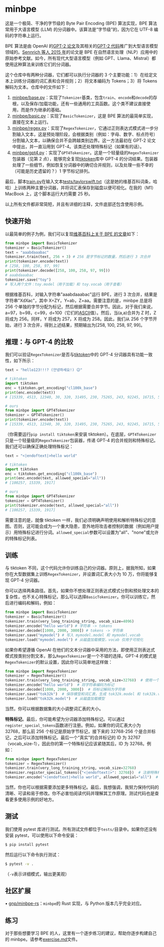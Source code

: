# minbpe

这是一个极简、干净的字节级的 Byte Pair Encoding (BPE) 算法实现，BPE 算法常用于大语言模型 (LLM) 的分词器中。该算法是“字节级”的，因为它在 UTF-8 编码的字符串上运行。

BPE 算法是由 OpenAI 的[GPT-2 论文]()及其相关的[GPT-2 代码]()推广到大型语言模型领域的。[Sennrich 等人 2015 年]()的论文是 BPE 在自然语言处理（NLP）应用中的原始参考文献。如今，所有现代大型语言模型（例如 GPT、Llama、Mistral）都使用这种算法来训练它们的分词器。

这个仓库中有两种分词器，它们都可以执行分词器的 3 个主要功能：1）在给定文本上训练分词器的词汇表和合并规则；2）将文本编码为 Tokens；3）将 Tokens 解码为文本。仓库中的文件如下：

1. [minbpe/base.py](minbpe/base.py)：实现了`Tokenizer`基类，包含`train`、`encode`和`decode`的存根，以及保存/加载功能，还有一些通用的工具函数。这个类不建议直接使用，而是作为继承的基础。
2.  [minbpe/basic.py](minbpe/basic.py)：实现了`BasicTokenizer`，这是 BPE 算法的最简单实现，直接在文本上运行。
3. [minbpe/regex.py](minbpe/regex.py)：实现了`RegexTokenizer`，它通过正则表达式模式进一步分割输入文本，这是预处理阶段，会根据类别（例如：字母、数字、标点符号）分割输入文本，以确保合并不会跨越类别边界。这一方法最初在 GPT-2 论文中提出，并一直沿用到 GPT-4。该类还处理特殊标记（如果有的话）。
4. [minbpe/gpt4.py](minbpe/gpt4.py)：实现了`GPT4Tokenizer`。这是一个轻量级的`RegexTokenizer`包装器（见第 2 点），能够完全复现[tiktoken]()库中 GPT-4 的分词结果。包装器处理了一些细节，例如恢复分词器中的确切合并规则，以及处理一些不幸的（可能是历史遗留的？）1 字节标记排列。

最后，脚本[train.py](train.py)在输入文本[tests/taylorswift.txt](tests/taylorswift.txt)（这是她的维基百科词条，哈哈）上训练两种主要分词器，并将词汇表保存到磁盘以便可视化。在我的（M1）MacBook 上，这个脚本运行大约需要 25 秒。

以上所有文件都非常简短，并且有详细的注释，文件底部还包含使用示例。

## 快速开始

以最简单的例子为例，我们可以复现[维基百科上关于 BPE 的文章]()如下：


```python
from minbpe import BasicTokenizer
tokenizer = BasicTokenizer()
text = "aaabdaaabac"
tokenizer.train(text, 256 + 3) # 256 是字节标记的数量，然后进行 3 次合并
print(tokenizer.encode(text))
# [258, 100, 258, 97, 99]
print(tokenizer.decode([258, 100, 258, 97, 99]))
# aaabdaaabac
tokenizer.save("toy")
# 写入两个文件：toy.model（用于加载）和 toy.vocab（用于查看）
```

根据维基百科，对输入字符串"aaabdaaabac"运行 BPE，进行 3 次合并，结果是字符串"XdXac"，其中 X=ZY，Y=ab，Z=aa。需要注意的是，minbpe 总是将 256 个单独的字节分配为标记，然后根据需要合并字节。因此，对于我们来说，a=97，b=98，c=99，d=100（它们的[ASCII]()值）。然后，当(a,a)合并为 Z 时，Z 将成为 256。同样，Y 将成为 257，X 将成为 258。因此，我们从 256 个字节开始，进行 3 次合并，得到上述结果，预期输出为[258, 100, 258, 97, 99]。

## 推理：与 GPT-4 的比较

我们可以验证`RegexTokenizer`是否与[tiktoken]()中的 GPT-4 分词器具有功能一致性，如下所示：

```python
text = "hello123!!!? (안녕하세요!) 😉"

# tiktoken
import tiktoken
enc = tiktoken.get_encoding("cl100k_base")
print(enc.encode(text))
# [15339, 4513, 12340, 30, 320, 31495, 230, 75265, 243, 92245, 16715, 57037]

# ours
from minbpe import GPT4Tokenizer
tokenizer = GPT4Tokenizer()
print(tokenizer.encode(text))
# [15339, 4513, 12340, 30, 320, 31495, 230, 75265, 243, 92245, 16715, 57037]
```

（你需要运行`pip install tiktoken`来安装 tiktoken）。在底层，`GPT4Tokenizer`只是一个轻量级的`RegexTokenizer`包装器，传递 GPT-4 的合并规则和特殊标记。我们还可以确保正确处理特殊标记：

```python
text = "<|endoftext|>hello world"

# tiktoken
import tiktoken
enc = tiktoken.get_encoding("cl100k_base")
print(enc.encode(text, allowed_special="all"))
# [100257, 15339, 1917]

# ours
from minbpe import GPT4Tokenizer
tokenizer = GPT4Tokenizer()
print(tokenizer.encode(text, allowed_special="all"))
# [100257, 15339, 1917]
```

需要注意的是，就像 tiktoken 一样，我们必须明确声明使用和解析特殊标记的意图。否则，这可能会成为一个重大隐患，意外地将攻击者控制的数据（例如用户提示）用特殊标记进行分词。`allowed_special`参数可以设置为"all"、"none"或允许的特殊标记列表。

## 训练

与 tiktoken 不同，这个代码允许你训练自己的分词器。原则上，据我所知，如果你在大型数据集上训练`RegexTokenizer`，并设置词汇表大小为 10 万，你将能够复现 GPT-4 分词器。

你可以选择两条路径。首先，如果你不想处理正则表达式模式分割和预处理文本的复杂性，也不关心特殊标记，那么可以选择`BasicTokenizer`。你可以训练它，然后进行编码和解码，例如：


```python
from minbpe import BasicTokenizer
tokenizer = BasicTokenizer()
tokenizer.train(very_long_training_string, vocab_size=4096)
tokenizer.encode("hello world") # 字符串 -> tokens
tokenizer.decode([1000, 2000, 3000]) # tokens -> 字符串
tokenizer.save("mymodel") # 写入 mymodel.model 和 mymodel.vocab
tokenizer.load("mymodel.model") # 从磁盘加载模型，vocab 仅用于可视化
```


如果你希望遵循 OpenAI 在他们的文本分词器中采用的方法，即使用正则表达式模式按类别分割文本，那么`RegexTokenizer`是一个不错的选择。GPT-4 的模式是`RegexTokenizer`的默认设置，因此你可以简单地这样做：


```python
from minbpe import RegexTokenizer
tokenizer = RegexTokenizer()
tokenizer.train(very_long_training_string, vocab_size=32768)  # 使用一个很长的训练字符串进行训练，词汇表大小为 32768
tokenizer.encode("hello world")  # 将字符串编码为标记
tokenizer.decode([1000, 2000, 3000])  # 将标记解码为字符串
tokenizer.save("tok32k")  # 保存模型和词汇表，生成 tok32k.model 和 tok32k.vocab 文件
tokenizer.load("tok32k.model")  # 从磁盘加载模型
```

当然，你可以根据数据集的大小调整词汇表的大小。

**特殊标记**。最后，你可能希望为分词器添加特殊标记。可以通过`register_special_tokens`函数进行注册。例如，如果你的词汇表大小为 32768，那么前 256 个标记是原始字节标记，接下来的 32768-256 个是合并标记，之后可以添加特殊标记。最后一个“真实”的合并标记的 ID 为 32767（vocab_size-1），因此你的第一个特殊标记应该紧随其后，ID 为 32768。例如：


```python
from minbpe import RegexTokenizer
tokenizer = RegexTokenizer()
tokenizer.train(very_long_training_string, vocab_size=32768)
tokenizer.register_special_tokens({"<|endoftext|>": 32768})  # 注册特殊标记
tokenizer.encode("<|endoftext|>hello world", allowed_special="all")  # 编码时允许使用特殊标记
```

当然，你也可以根据需要添加更多特殊标记。最后，我想强调，我努力保持代码的清晰、可读和易于修改。你不必害怕阅读代码并理解其工作原理。测试代码也是查看更多使用示例的好地方。

## 测试

我们使用 pytest 库进行测试。所有测试文件都位于`tests/`目录中。如果你还没有安装 pytest，可以使用以下命令安装：


```bash
$ pip install pytest
```


然后运行以下命令执行测试：


```bash
$ pytest -v .
```


（`-v`表示详细模式，输出更美观）

## 社区扩展


• [gnp/minbpe-rs]()：`minbpe`的 Rust 实现，与 Python 版本几乎完全对应。

## 练习

对于那些想要学习 BPE 的人，这里有一个逐步练习的建议，帮助你逐步构建自己的 minbpe。请参考[exercise.md](exercise.md)文件。